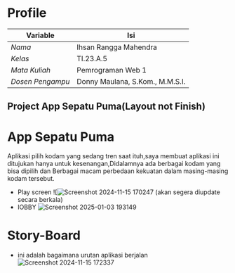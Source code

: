 # Profile
| Variable         |                  Isi              |
|------------------|-----------------------------------|
| *Nama*           |        Ihsan Rangga Mahendra      |
| *Kelas*          |              TI.23.A.5            |
| *Mata Kuliah*    |         Pemrograman Web 1         |
| *Dosen Pengampu* |   Donny Maulana, S.Kom., M.M.S.I. |

## Project App Sepatu Puma(Layout not Finish)
# **App Sepatu Puma**
Aplikasi pilih kodam yang sedang tren saat ituh,saya membuat aplikasi ini ditujukan hanya untuk kesenangan,Didalamnya ada berbagai kodam yang bisa dipilih dan Berbagai macam perbedaan kekuatan dalam masing-masing kodam tersebut.

-  Play screen
![![Screenshot 2024-11-15 170247](https://github.com/user-attachments/assets/e8da65aa-5b06-4c85-8a44-654521b31775)
(akan segera diupdate secara berkala)
-   lOBBY 
![Screenshot 2025-01-03 193149](https://github.com/user-attachments/assets/73b67fa2-40c9-4721-8ee4-f21aaca42dd1)

# Story-Board
-  ini adalah bagaimana urutan aplikasi berjalan 
![Screenshot 2024-11-15 172337](https://github.com/user-attachments/assets/85a4f58a-3e20-4900-8a0e-3209d5bb9801)
